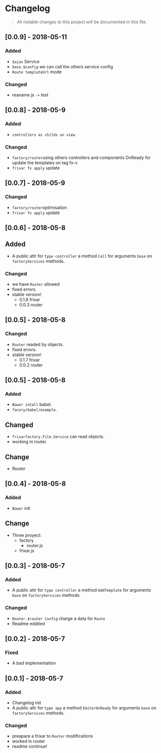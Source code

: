 # Changelog
> All notable changes to this project will be documented in this file.

## [0.0.9] - 2018-05-11
### Added
- `$ajax` Service
- `base.$config` we can call the others service config
- `Route templateUrl` mode

### Changed
- reaname js `->` test


## [0.0.8] - 2018-05-9
### Added
- `controllers as childs on view`

### Changed
- `factory/router`using others controllers and components OnReady for update the templates on tag fx-v
- `frixar fv apply` update


## [0.0.7] - 2018-05-9
### Changed
- `factory/router`optimisation
- `frixar fv apply` update



## [0.0.6] - 2018-05-8
## Added
- A public attr for `type controller` a method `Call` for arguments `base` on `factoryServices` methods.

### Changed
- we have `Router` allowed
- fixed errors.
- stable version!
  - 0.1.8 frixar
  - 0.0.3 router


## [0.0.5] - 2018-05-8
### Changed
- `Router` readed by objects.
- fixed errors.
- stable version!
  - 0.1.7 frixar
  - 0.0.2 router

## [0.0.5] - 2018-05-8
### Added
- `Bower intall` babel.
- `facory/babel/example`.

## Changed
- `frixarfactory.File.Service` can read objects.
- working in router.

## Change
- Router

## [0.0.4] - 2018-05-8
### Added
- `Bower` init

## Change
- Three proyect:
  - factory
    - router.js
  - frixar.js

## [0.0.3] - 2018-05-7
### Added
- A public attr for `type controller` a method `AddTemplate` for arguments `base` on `factoryServices` methods.


### Changed
- `Router.$router Config` charge a data for `Route`
- Readme eddited

## [0.0.2] - 2018-05-7
### Fixed
- A bad implementation


## [0.0.1] - 2018-05-7
### Added
- Changelog init
- A public attr for `type app` a method `EmiterOnReady` for arguments `base` on `factoryServices` methods.

### Changed
- preapare a frixar to `Router` modifications
- worked in router
- readme continue!
